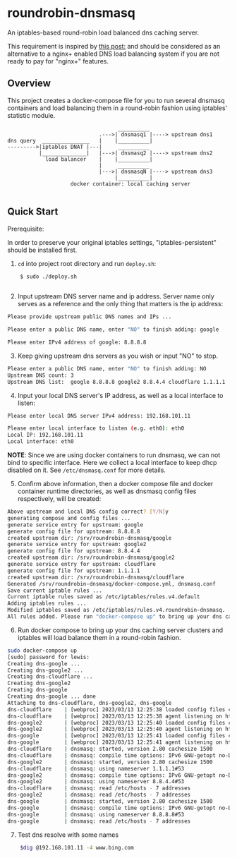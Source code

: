 # roundrobin-dnsmasq

An iptables-based round-robin load balanced dns caching server.

This requirement is inspired by [this post:](https://superuser.com/questions/1540076/is-it-possible-to-round-robin-dns-requests/1544801#1544801) and should be considered as an alternative to a nginx+ enabled DNS load balancing system if you are not ready to pay for "nginx+" features.

## Overview 

This project creates a docker-compose file for you to run several dnsmasq containers and load balancing them in a round-robin fashion using iptables' statistic module.

```
                                   __________
                             .--->| dnsmasq1 |----> upstream dns1
dns query  _______________   |    |__________|
--------->|iptables DNAT |---|	   __________
          |______________|   |--->| dnsmasq2 |----> upstream dns2
            load balancer    |    |__________|
                             |     __________
                             |--->| dnsmasqN |----> upstream dns3
                                  |__________|
                    docker container: local caching server
                                  
```
## Quick Start

Prerequisite:

In order to preserve your original iptables settings, "iptables-persistent" should be installed first.

1. `cd` into project root directory and run `deploy.sh`:

```bash
	$ sudo ./deploy.sh
	
```
2. Input  upstream DNS server name and ip address. Server name only serves as a reference and the only thing that matters is the ip address:

```bash
Please provide upstream public DNS names and IPs ...

Please enter a public DNS name, enter "NO" to finish adding: google

Please enter IPv4 address of google: 8.8.8.8

```
3. Keep giving upstream dns servers as you wish or input "NO" to stop.

```bash
Please enter a public DNS name, enter "NO" to finish adding: NO
Upstream DNS count: 3
Upstream DNS list:  google 8.8.8.8 google2 8.8.4.4 cloudflare 1.1.1.1

```
4. Input your local DNS server's IP address, as well as a local interface to listen:

```bash
Please enter local DNS server IPv4 address: 192.168.101.11

Please enter local interface to listen (e.g. eth0): eth0
Local IP: 192.168.101.11
Local interface: eth0

```
**NOTE**: Since we are using docker containers to run dnsmasq, we can not bind to specific interface. Here we collect a local interface to keep dhcp disabled on it. See `/etc/dnsmasq.conf` for more details.

5. Confirm above information, then a docker compose file and docker container runtime directories, as well as dnsmasq config files respectively, will be created:

```bash
Above upstream and local DNS config correct? [Y/N]y
generating compose and config files ...
generate service entry for upstream: google
generate config file for upstream: 8.8.8.8
created upstream dir: /srv/roundrobin-dnsmasq/google
generate service entry for upstream: google2
generate config file for upstream: 8.8.4.4
created upstream dir: /srv/roundrobin-dnsmasq/google2
generate service entry for upstream: cloudflare
generate config file for upstream: 1.1.1.1
created upstream dir: /srv/roundrobin-dnsmasq/cloudflare
Generated /srv/roundrobin-dnsmasq/docker-compose.yml, dnsmasq.conf
Save current iptable rules ...
Current iptable rules saved as /etc/iptables/rules.v4.default
Adding iptables rules ...
Modified iptables saved as /etc/iptables/rules.v4.roundrobin-dnsmasq.
All rules added. Please run "docker-compose up" to bring up your dns caching servers.

```
6. Run docker compose to bring up your dns caching server clusters and iptables will load balance them in a round-robin fashion.

```bash
sudo docker-compose up
[sudo] password for lewis:
Creating dns-google ...
Creating dns-google2 ...
Creating dns-cloudflare ...
Creating dns-google2
Creating dns-google
Creating dns-google ... done
Attaching to dns-cloudflare, dns-google2, dns-google
dns-cloudflare    | [webproc] 2023/03/13 12:25:38 loaded config files changes from disk
dns-cloudflare    | [webproc] 2023/03/13 12:25:38 agent listening on http://0.0.0.0:8080...
dns-google2       | [webproc] 2023/03/13 12:25:40 loaded config files changes from disk
dns-google2       | [webproc] 2023/03/13 12:25:40 agent listening on http://0.0.0.0:8080...
dns-google        | [webproc] 2023/03/13 12:25:41 loaded config files changes from disk
dns-google        | [webproc] 2023/03/13 12:25:41 agent listening on http://0.0.0.0:8080...
dns-cloudflare    | dnsmasq: started, version 2.80 cachesize 1500
dns-cloudflare    | dnsmasq: compile time options: IPv6 GNU-getopt no-DBus no-i18n no-IDN DHCP DHCPv6 no-Lua TFTP no-conntrack ipset auth no-DNSSEC loop-detect inotify dumpfile
dns-google2       | dnsmasq: started, version 2.80 cachesize 1500
dns-cloudflare    | dnsmasq: using nameserver 1.1.1.1#53
dns-google2       | dnsmasq: compile time options: IPv6 GNU-getopt no-DBus no-i18n no-IDN DHCP DHCPv6 no-Lua TFTP no-conntrack ipset auth no-DNSSEC loop-detect inotify dumpfile
dns-google2       | dnsmasq: using nameserver 8.8.4.4#53
dns-cloudflare    | dnsmasq: read /etc/hosts - 7 addresses
dns-google2       | dnsmasq: read /etc/hosts - 7 addresses
dns-google        | dnsmasq: started, version 2.80 cachesize 1500
dns-google        | dnsmasq: compile time options: IPv6 GNU-getopt no-DBus no-i18n no-IDN DHCP DHCPv6 no-Lua TFTP no-conntrack ipset auth no-DNSSEC loop-detect inotify dumpfile
dns-google        | dnsmasq: using nameserver 8.8.8.8#53
dns-google        | dnsmasq: read /etc/hosts - 7 addresses

```
7. Test dns resolve with some names

```bash
	$dig @192.168.101.11 -4 www.bing.com
```
